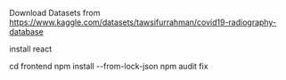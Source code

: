 
Download Datasets from https://www.kaggle.com/datasets/tawsifurrahman/covid19-radiography-database

install react

cd frontend
npm install --from-lock-json
npm audit fix
